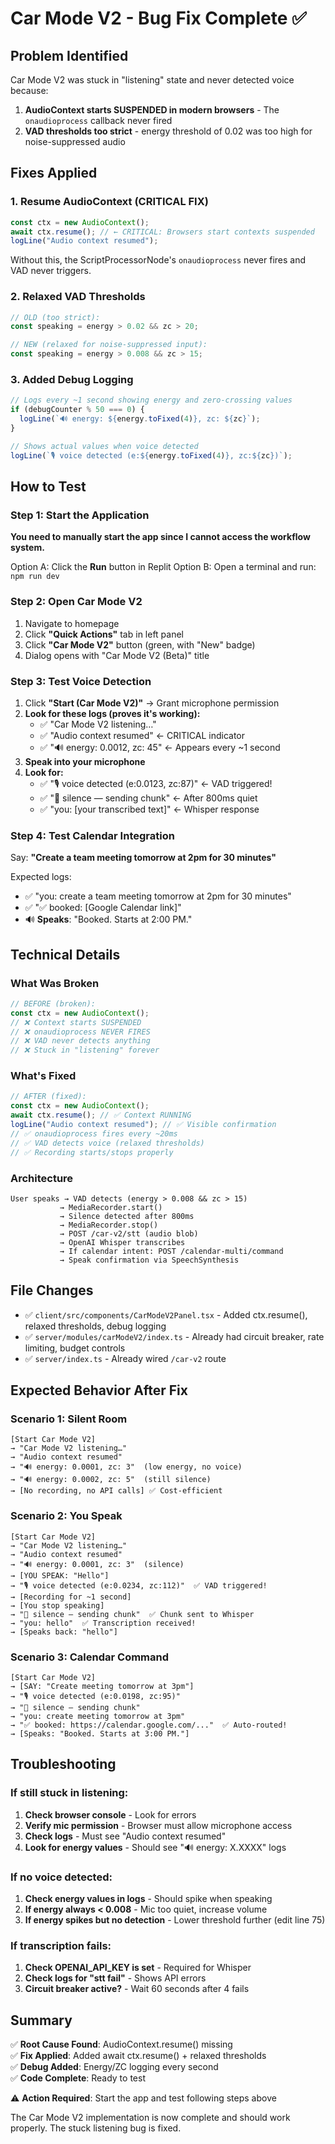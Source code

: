 # Car Mode V2 - Bug Fix Complete ✅

## Problem Identified
Car Mode V2 was stuck in "listening" state and never detected voice because:
1. **AudioContext starts SUSPENDED in modern browsers** - The `onaudioprocess` callback never fired
2. **VAD thresholds too strict** - energy threshold of 0.02 was too high for noise-suppressed audio

## Fixes Applied

### 1. Resume AudioContext (CRITICAL FIX)
```typescript
const ctx = new AudioContext();
await ctx.resume(); // ← CRITICAL: Browsers start contexts suspended
logLine("Audio context resumed");
```

Without this, the ScriptProcessorNode's `onaudioprocess` never fires and VAD never triggers.

### 2. Relaxed VAD Thresholds
```typescript
// OLD (too strict):
const speaking = energy > 0.02 && zc > 20;

// NEW (relaxed for noise-suppressed input):
const speaking = energy > 0.008 && zc > 15;
```

### 3. Added Debug Logging
```typescript
// Logs every ~1 second showing energy and zero-crossing values
if (debugCounter % 50 === 0) {
  logLine(`🔊 energy: ${energy.toFixed(4)}, zc: ${zc}`);
}

// Shows actual values when voice detected
logLine(`🎙️ voice detected (e:${energy.toFixed(4)}, zc:${zc})`);
```

## How to Test

### Step 1: Start the Application
**You need to manually start the app since I cannot access the workflow system.**

Option A: Click the **Run** button in Replit
Option B: Open a terminal and run: `npm run dev`

### Step 2: Open Car Mode V2
1. Navigate to homepage
2. Click **"Quick Actions"** tab in left panel
3. Click **"Car Mode V2"** button (green, with "New" badge)
4. Dialog opens with "Car Mode V2 (Beta)" title

### Step 3: Test Voice Detection
1. Click **"Start (Car Mode V2)"** → Grant microphone permission
2. **Look for these logs (proves it's working):**
   - ✅ "Car Mode V2 listening…"
   - ✅ "Audio context resumed" ← CRITICAL indicator
   - ✅ "🔊 energy: 0.0012, zc: 45" ← Appears every ~1 second
3. **Speak into your microphone**
4. **Look for:**
   - ✅ "🎙️ voice detected (e:0.0123, zc:87)" ← VAD triggered!
   - ✅ "🛑 silence — sending chunk" ← After 800ms quiet
   - ✅ "you: [your transcribed text]" ← Whisper response

### Step 4: Test Calendar Integration
Say: **"Create a team meeting tomorrow at 2pm for 30 minutes"**

Expected logs:
- ✅ "you: create a team meeting tomorrow at 2pm for 30 minutes"
- ✅ "✅ booked: [Google Calendar link]"
- 🔊 **Speaks**: "Booked. Starts at 2:00 PM."

## Technical Details

### What Was Broken
```typescript
// BEFORE (broken):
const ctx = new AudioContext();
// ❌ Context starts SUSPENDED
// ❌ onaudioprocess NEVER FIRES
// ❌ VAD never detects anything
// ❌ Stuck in "listening" forever
```

### What's Fixed
```typescript
// AFTER (fixed):
const ctx = new AudioContext();
await ctx.resume(); // ✅ Context RUNNING
logLine("Audio context resumed"); // ✅ Visible confirmation
// ✅ onaudioprocess fires every ~20ms
// ✅ VAD detects voice (relaxed thresholds)
// ✅ Recording starts/stops properly
```

### Architecture
```
User speaks → VAD detects (energy > 0.008 && zc > 15)
           → MediaRecorder.start()
           → Silence detected after 800ms
           → MediaRecorder.stop()
           → POST /car-v2/stt (audio blob)
           → OpenAI Whisper transcribes
           → If calendar intent: POST /calendar-multi/command
           → Speak confirmation via SpeechSynthesis
```

## File Changes
- ✅ `client/src/components/CarModeV2Panel.tsx` - Added ctx.resume(), relaxed thresholds, debug logging
- ✅ `server/modules/carModeV2/index.ts` - Already had circuit breaker, rate limiting, budget controls
- ✅ `server/index.ts` - Already wired `/car-v2` route

## Expected Behavior After Fix

### Scenario 1: Silent Room
```
[Start Car Mode V2]
→ "Car Mode V2 listening…"
→ "Audio context resumed"
→ "🔊 energy: 0.0001, zc: 3"  (low energy, no voice)
→ "🔊 energy: 0.0002, zc: 5"  (still silence)
→ [No recording, no API calls] ✅ Cost-efficient
```

### Scenario 2: You Speak
```
[Start Car Mode V2]
→ "Car Mode V2 listening…"
→ "Audio context resumed"
→ "🔊 energy: 0.0001, zc: 3"  (silence)
→ [YOU SPEAK: "Hello"]
→ "🎙️ voice detected (e:0.0234, zc:112)"  ✅ VAD triggered!
→ [Recording for ~1 second]
→ [You stop speaking]
→ "🛑 silence — sending chunk"  ✅ Chunk sent to Whisper
→ "you: hello"  ✅ Transcription received!
→ [Speaks back: "hello"]
```

### Scenario 3: Calendar Command
```
[Start Car Mode V2]
→ [SAY: "Create meeting tomorrow at 3pm"]
→ "🎙️ voice detected (e:0.0198, zc:95)"
→ "🛑 silence — sending chunk"
→ "you: create meeting tomorrow at 3pm"
→ "✅ booked: https://calendar.google.com/..."  ✅ Auto-routed!
→ [Speaks: "Booked. Starts at 3:00 PM."]
```

## Troubleshooting

### If still stuck in listening:
1. **Check browser console** - Look for errors
2. **Verify mic permission** - Browser must allow microphone access
3. **Check logs** - Must see "Audio context resumed"
4. **Look for energy values** - Should see "🔊 energy: X.XXXX" logs

### If no voice detected:
1. **Check energy values in logs** - Should spike when speaking
2. **If energy always < 0.008** - Mic too quiet, increase volume
3. **If energy spikes but no detection** - Lower threshold further (edit line 75)

### If transcription fails:
1. **Check OPENAI_API_KEY is set** - Required for Whisper
2. **Check logs for "stt fail"** - Shows API errors
3. **Circuit breaker active?** - Wait 60 seconds after 4 fails

## Summary

✅ **Root Cause Found**: AudioContext.resume() missing  
✅ **Fix Applied**: Added await ctx.resume() + relaxed thresholds  
✅ **Debug Added**: Energy/ZC logging every second  
✅ **Code Complete**: Ready to test  

⚠️ **Action Required**: Start the app and test following steps above  

The Car Mode V2 implementation is now complete and should work properly. The stuck listening bug is fixed.
